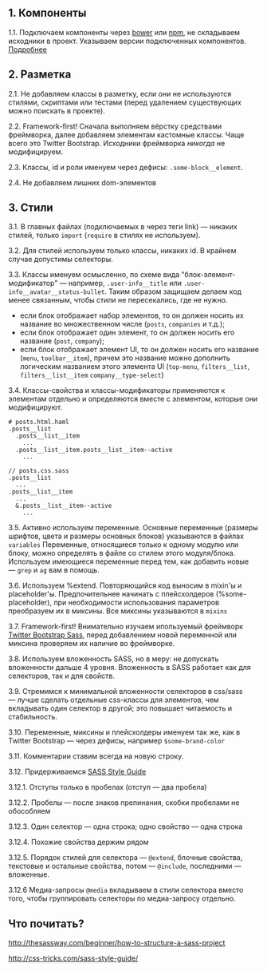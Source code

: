 ## 1. Компоненты
1.1. Подключаем компоненты через [bower](http://bower.io/) или [npm](http://npmjs.com/), не складываем исходники в проект. Указываем версии подключенных компонентов. [Подробнее](https://github.com/BrandyMint/frontend-styleguide/blob/master/components.md)

## 2. Разметка
2.1. Не добавляем классы в разметку, если они не используются стилями, 
   скриптами или тестами (перед удалением существующих можно поискать в проекте). 

2.2. Framework-first! Сначала выполняем вёрстку средствами фреймворка, 
   далее добавляем элементам кастомные классы. Чаще всего это Twitter Bootstrap.
   Исходники фреймворка *никогда* не модифицируем.

2.3. Классы, id и роли именуем через дефисы: `.some-block__element`.

2.4. Не добавляем лишних dom-элементов

## 3. Стили

3.1. В главных файлах (подключаемых в через теги link) — никаких стилей, только `import` (`require` в стилях не используем).

3.2. Для стилей используем только классы, никаких id.
   В крайнем случае допустимы селекторы.

3.3. Классы именуем осмысленно, по схеме вида "блок-элемент-модификатор" — например, 
  `.user-info__title` или `.user-info__avatar__status-bullet`.
  Таким образом защищаем делаем код менее связанным, 
  чтобы стили не пересекались, где не нужно.

   * если блок отображает набор элементов, то он должен носить их
     название во множественном числе (`posts`, `companies` и т.д.);
   * если блок отображает один элемент, то он должен носить его название
     (`post`, `company`);
   * если блок отображает элемент UI, то он должен носить его название
     (`menu`, `toolbar__item`), причем это название можно дополнить
     логическим названием этого элемента UI (`top-menu`, `filters__list`, `filters__list__item`
     `company__type-select`)
   
3.4. Классы-свойства и классы-модификаторы применяются к элементам
   отдельно и определяются вместе с элементом, которые они
   модифицируют.

   ```
   # posts.html.haml
   .posts__list
     .posts__list__item
       ...
     .posts__list__item.posts__list__item--active
       ...
   
   // posts.css.sass
   .posts__list
     ...
   .posts__list__item
     ...
     &.posts__list__item--active
       ...
   ```
   
3.5. Активно используем переменные.
   Основные переменные (размеры шрифтов, цвета и размеры основных блоков)
   указываются в файлах `variables`
   Переменные, относящиеся только к одному модулю или блоку, можно определять в файле со стилем этого модуля/блока.
   Используем имеющиеся переменные перед тем, как добавить новые — `grep` и `ag` вам в помощь.

3.6. Используем %extend.
   Повторяющийся код выносим в mixin'ы и placeholder'ы.
   Предпочительнее начинать с плейсхолдеров (%some-placeholder), при необходимости использования параметров преобразуем их в миксины.
   Все миксины указываются в `mixins`

3.7. Framework-first! Внимательно изучаем ипользуемый фреймворк [Twitter Bootstrap Sass](https://github.com/twbs/bootstrap-sass),
   перед добавлением новой переменной или миксина проверяем их наличие во фреймворке.

3.8. Используем вложенность SASS, но в меру: не допускать вложенности дальше 4 уровня.
   Вложенность в SASS работает как для селекторов, так и для свойств.
   
3.9. Стремимся к минимальной вложенности селекторов в css/sass — лучше сделать отдельные css-классы для элементов, 
   чем вкладывать один селектор в другой; это повышает читаемость и стабильность.

3.10. Переменные, миксины и плейсхолдеры именуем так же, как в Twitter Bootstrap — через дефисы, например `$some-brand-color`

3.11. Комментарии ставим всегда на новую строку.

3.12. Придерживаемся [SASS Style Guide](http://css-tricks.com/sass-style-guide/)

3.12.1. Отступы только в пробелах (отступ — два пробела)

3.12.2. Пробелы — после знаков препинания, скобки пробелами не обособляем

3.12.3. Один селектор — одна строка; одно свойство — одна строка

3.12.4. Похожие свойства держим рядом

3.12.5. Порядок стилей для селектора — `@extend`, блочные свойства, текстовые и остальные свойства, потом — `@include`, последними — вложенные.

3.12.6 Медиа-запросы `@media` вкладываем в стили селектора вместо того, чтобы группировать селекторы по медиа-запросу отдельно.



## Что почитать?

http://thesassway.com/beginner/how-to-structure-a-sass-project

http://css-tricks.com/sass-style-guide/
